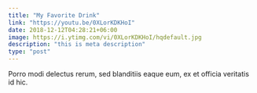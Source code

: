 ```yaml
---
title: "My Favorite Drink"
link: "https://youtu.be/0XLorKDKHoI"
date: 2018-12-12T04:28:21+06:00
image: https://i.ytimg.com/vi/0XLorKDKHoI/hqdefault.jpg
description: "this is meta description"
type: "post"
---
```


Porro modi delectus rerum, sed blanditiis eaque eum, ex et officia veritatis id hic.
